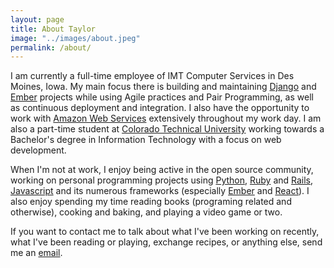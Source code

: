 ```yaml
---
layout: page
title: About Taylor
image: "../images/about.jpeg"
permalink: /about/
---
```


I am currently a full-time employee of IMT Computer Services in Des Moines, Iowa. My main focus there is building and maintaining [Django](https://www.djangoproject.com/) and [Ember](http://emberjs.com/) projects while using Agile practices and Pair Programming,
as well as continuous deployment and integration. I also have the opportunity to work with [Amazon Web Services](http://aws.amazon.com/) extensively throughout my work day.
I am also a part-time student at [Colorado Technical University](http://www.coloradotech.edu/) working towards a Bachelor's degree in Information Technology with a focus on web development.

When I'm not at work, I enjoy being active in the open source community, working on personal programming projects using [Python](https://www.python.org/), [Ruby](https://www.ruby-lang.org/en/) and [Rails](http://rubyonrails.org/),
[Javascript](https://www.javascript.com/) and its numerous frameworks (especially [Ember](http://emberjs.com/) and [React](https://facebook.github.io/react/)).
I also enjoy spending my time reading books (programing related and otherwise), cooking and baking, and playing a video game or two.


If you want to contact me to talk about what I've been working on recently, what I've been reading or playing, exchange recipes, or anything else, send me an <a href='mailto:hobbstay@gmail.com'>email</a>.
